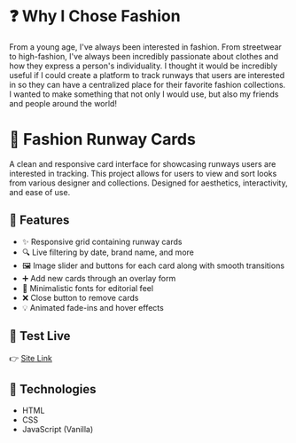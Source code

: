 # ❓ Why I Chose Fashion

From a young age, I've always been interested in fashion. From  streetwear to high-fashion, I've always been incredibly passionate about clothes and how they express a person's individuality. I thought it would be incredibly useful if I could create a platform to track runways that users are interested in so they can have a centralized place for their favorite fashion collections. I wanted to make something that not only I would use, but also my friends and people around the world!

# 🧵 Fashion Runway Cards

A clean and responsive card interface for showcasing runways users are interested in tracking. This project allows for users to view and sort looks from various designer and collections. Designed for aesthetics, interactivity, and ease of use.

## 🌟 Features

- ✨ Responsive grid containing runway cards  
- 🔍 Live filtering by date, brand name, and more  
- 🖼️ Image slider and buttons for each card along with smooth transitions  
- ➕ Add new cards through an overlay form  
- 🎯 Minimalistic fonts for editorial feel  
- ❌ Close button to remove cards
- 💡 Animated fade-ins and hover effects 

## 📸 Test Live

👉 [Site Link](https://navasardyangagik.github.io/snapproject/)

## 🧱 Technologies

- HTML
- CSS
- JavaScript (Vanilla)  
